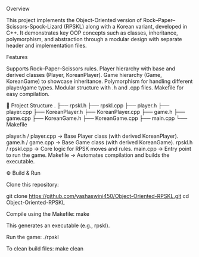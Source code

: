 Overview

This project implements the Object-Oriented version of Rock–Paper–Scissors-Spock-Lizard (RPSKL) along with a Korean variant, developed in C++.
It demonstrates key OOP concepts such as classes, inheritance, polymorphism, and abstraction through a modular design with separate header and implementation files.

Features

Supports Rock–Paper–Scissors rules.
Player hierarchy with base and derived classes (Player, KoreanPlayer).
Game hierarchy (Game, KoreanGame) to showcase inheritance.
Polymorphism for handling different player/game types.
Modular structure with .h and .cpp files.
Makefile for easy compilation.

📂 Project Structure
.
├── rpskl.h
├── rpskl.cpp
├── player.h
├── player.cpp
├── KoreanPlayer.h
├── KoreanPlayer.cpp
├── game.h
├── game.cpp
├── KoreanGame.h
├── KoreanGame.cpp
├── main.cpp
└── Makefile


player.h / player.cpp → Base Player class (with derived KoreanPlayer).
game.h / game.cpp → Base Game class (with derived KoreanGame).
rpskl.h / rpskl.cpp → Core logic for RPSK moves and rules.
main.cpp → Entry point to run the game.
Makefile → Automates compilation and builds the executable.

⚙️ Build & Run

Clone this repository:

git clone https://github.com/yashaswini450/Object-Oriented-RPSKL.git
cd Object-Oriented-RPSKL


Compile using the Makefile:  make

This generates an executable (e.g., rpskl).

Run the game:  ./rpskl


To clean build files:  make clean
